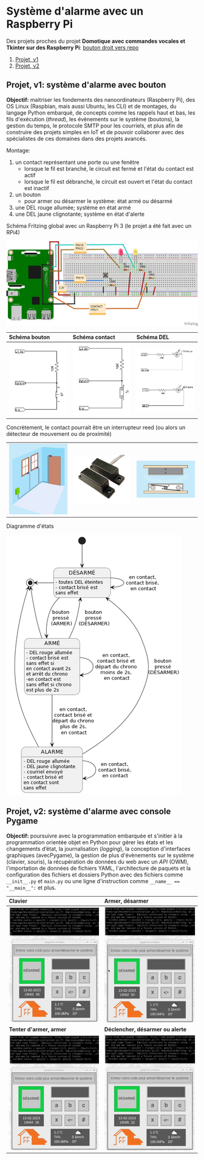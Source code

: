# Système d'alarme avec un Raspberry Pi

Des projets proches du projet **Domotique avec commandes vocales et Tkinter sur des Raspberry Pi**: <a href="https://github.com/ugolabo/domotique_commandes_vocales">bouton droit vers repo</a>

1. [Projet, v1](#projet-v1-syst%C3%A8me-dalarme-avec-bouton)
2. [Projet, v2](#projet-v2-syst%C3%A8me-dalarme-avec-console-pygame)

## Projet, v1: système d'alarme avec bouton

**Objectif:** maitriser les fondements des nanoordinateurs (Raspberry Pi), des OS Linux (Raspbian, mais aussi Ubuntu, les CLI) et de montages, du langage Python embarqué, de concepts comme les rappels haut et bas, les fils d'exécution (*thread*), les évènements sur le système (boutons), la gestion du temps, le protocole SMTP pour les courriels, et plus afin de construire des projets simples en IoT et de pouvoir collaborer avec des spécialistes de ces domaines dans des projets avancés.

Montage:

1. un contact représentant une porte ou une fenêtre
   - lorsque le fil est branché, le circuit est fermé et l'état du contact est actif
   - lorsque le fil est débranché, le circuit est ouvert et l'état du contact est inactif
2. un bouton
   - pour armer ou désarmer le système: état armé ou désarmé
3. une DEL rouge allumée; système en état armé
4. une DEL jaune clignotante; système en état d'alerte

Schéma Fritzing global avec un Raspberry Pi 3 (le projet a été fait avec un RPi4)

<img src="img/diagramme_fritzing.jpg" alt="">

| Schéma bouton | Schéma contact  | Schéma DEL  |
|:---|:---|:---|
| <img src="img/schema_bouton.jpg" alt="" width="200"> | <img src="img/schema_contact.jpg" alt="" width="200">  | <img src="img/schema_dels.jpg" alt="" width="200">  |

Concrètement, le contact pourrait être un interrupteur reed (ou alors un détecteur de mouvement ou de proximité)

|   |   |    |
|:---|:---|:---|
| <img src="img/reed_switch1.jpg" alt="" width="200"> | <img src="img/reed_switch2.jpg" alt="" width="200">  | <img src="img/reed_switch3.jpg" alt="" width="200">  |

Diagramme d'états

<img src="img/diagramme_etat.jpg" alt="">

## Projet, v2: système d'alarme avec console Pygame

**Objectif:** poursuivre avec la programmation embarquée et s'initier à la programmation orientée objet en Python pour gérer les états et les changements d’état, la journalisation (*logging*), la conception d'interfaces graphiques (avecPygame), la gestion de plus d'évènements sur le système (clavier, souris), la récupération de données du web avec un *API* (OWM), l'importation de données de fichiers YAML, l'architecture de paquets et la configuration des fichiers et dossiers Python avec des fichiers comme `__init__.py` et `main.py` ou une ligne d'instruction comme  `__name__ == "__main__":` et plus.

| Clavier | Armer, désarmer  |
|:---|:---|
| <img src="img/console1.gif" alt="" width="250">  | <img src="img/console2.gif" alt="" width="250"> |
| **Tenter d'armer, armer**  | **Déclencher, désarmer ou alerte** |
| <img src="img/console3.gif" alt="" width="250">  | <img src="img/console4.gif" alt="" width="250"> |
